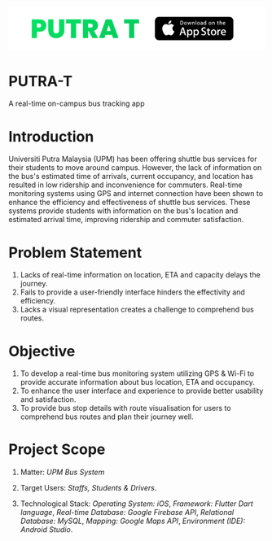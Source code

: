 ![PUTRA T Header](PUTRA-T-header.jpg)

# PUTRA-T
A real-time on-campus bus tracking app

# Introduction

Universiti Putra Malaysia (UPM) has been offering shuttle bus services for their students to move around campus.
However, the lack of information on the bus's estimated time of arrivals, current occupancy, and location has resulted in low ridership and inconvenience for commuters.
Real-time monitoring systems using GPS and internet connection have been shown to enhance the efficiency and effectiveness of shuttle bus services.
These systems provide students with information on the bus's location and estimated arrival time, improving ridership and commuter satisfaction.

# Problem Statement

1. Lacks of real-time information on location, ETA and capacity delays the journey.
2. Fails to provide a user-friendly interface hinders the effectivity and efficiency.
3. Lacks a visual representation creates a challenge to comprehend bus routes.

# Objective

1. To develop a real-time bus monitoring system utilizing GPS & Wi-Fi to provide accurate information about bus location, ETA and occupancy.
2. To enhance the user interface and experience to provide better usability and satisfaction.
3. To provide bus stop details with route visualisation for users to comprehend bus routes and plan their journey well.

# Project Scope

1. Matter:
_UPM Bus System_
   
2. Target Users:
_Staffs, Students & Drivers_.

3. Technological Stack:
_Operating System: iOS_,
_Framework: Flutter Dart language_,
_Real-time Database: Google Firebase API_,
_Relational Database: MySQL_,
_Mapping: Google Maps API_,
_Environment (IDE): Android Studio_.
